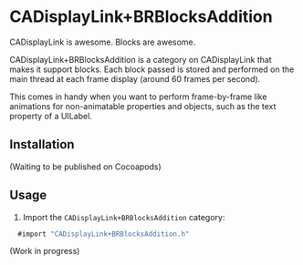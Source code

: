 # CADisplayLink+BRBlocksAddition

CADisplayLink is awesome.
Blocks are awesome.

CADisplayLink+BRBlocksAddition is a category on CADisplayLink that makes it support blocks. Each block passed is stored and performed on the main thread at each frame display (around 60 frames per second).

This comes in handy when you want to perform frame-by-frame like animations for non-animatable properties and objects, such as the text property of a UILabel.

## Installation

(Waiting to be published on Cocoapods)

## Usage

1.  Import the `CADisplayLink+BRBlocksAddition` category:

  ```objective-c
    #import "CADisplayLink+BRBlocksAddition.h"
  ```

(Work in progress)
